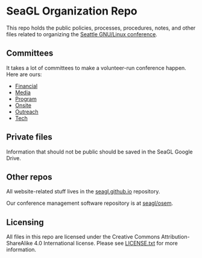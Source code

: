 # SeaGL Organization Repo

This repo holds the public policies, processes, procedures, notes, and other files related to organizing the [Seattle GNU/Linux conference](http://seagl.org).

## Committees

It takes a lot of committees to make a volunteer-run conference happen. Here are ours:

* [Financial](./financial/README.md)
* [Media](./media/README.md)
* [Program](./program/README.md)
* [Onsite](./onsite/README.md)
* [Outreach](./outreach/README.md)
* [Tech](./tech/README.md)

## Private files

Information that should not be public should be saved in the SeaGL Google Drive.

## Other repos

All website-related stuff lives in the [seagl.github.io](https://github.com/SeaGL/seagl.github.io) repository.

Our conference management software repository is at [seagl/osem](https://github.com/SeaGL/osem).

## Licensing

All files in this repo are licensed under the Creative Commons Attribution-ShareAlike 4.0 International license. Please see [LICENSE.txt](./LICENSE.txt) for more information.
